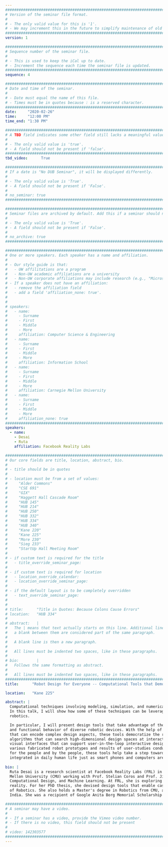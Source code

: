 ```yaml
---
################################################################################
# Version of the seminar file format.
#
# - The only valid value for this is '1'.
# - We may increment this in the future to simplify maintenance of old seminars.
################################################################################
version: 1

################################################################################
# Sequence number of the seminar file.
#
# - This is used to keep the iCal up to date.
# - Increment the sequence each time the seminar file is updated.
################################################################################
sequence: 4

################################################################################
# Date and time of the seminar.
#
# - Date must equal the name of this file.
# - Times must be in quotes because : is a reserved character.
################################################################################
date:     "2020-02-26"
time:     "12:00 PM"
time_end: "1:30 PM"

################################################################################
# A TBD field indicates some other field still lacks a meaningful value.
#
# - The only valid value is 'true'.
# - A field should not be present if 'false'.
################################################################################
tbd_video:      True

################################################################################
# If a date is "No DUB Seminar", it will be displayed differently.
#
# - The only valid value is 'True'.
# - A field should not be present if 'False'.
#
# no_seminar: true
################################################################################

################################################################################
# Seminar files are archived by default. Add this if a seminar should not be.
#
# - The only valid value is 'True'.
# - A field should not be present if 'False'.
#
# no_archive: true
################################################################################

################################################################################
# One or more speakers. Each speaker has a name and affiliation.
#
# - Our style guide is that:
#   - UW affilitations are a program
#   - Non-UW academic affiliations are a university
#   - Non-UW corporate affiliations may include research (e.g., "Microsoft Research")
# - If a speaker does not have an affiliation:
#   - remove the affiliation field
#   - add a field 'affiliation_none: true'.
#
#
# speakers:
#   - name: 
#     - Surname
#     - First
#     - Middle
#     - More
#     affiliation: Computer Science & Engineering 
#   - name: 
#     - Surname
#     - First
#     - Middle
#     - More
#     affiliation: Information School 
#   - name: 
#     - Surname
#     - First
#     - Middle
#     - More
#     affiliation: Carnegie Mellon University 
#   - name:
#     - Surname
#     - First
#     - Middle
#     - More
#     affiliation_none: true
################################################################################
speakers:
  - name:
    - Desai
    - Ruta
    affiliation: Facebook Reality Labs

################################################################################
# Our core fields are title, location, abstract, bio.
#
# - title should be in quotes
#
# - location must be from a set of values:
#     "Alder Commons"
#     "CSE 691"
#     "GIX"
#     "Haggett Hall Cascade Room"
#     "HUB 145"
#     "HUB 214"
#     "HUB 250"
#     "HUB 332"
#     "HUB 334"
#     "HUB 340"
#     "Kane 220"
#     "Kane 225"
#     "More 230"
#     "Sieg 233"
#     "StartUp Hall Meeting Room"
#
# - if custom text is required for the title
#   - title_override_seminar_page:
#
# - if custom text is required for location
#   - location_override_calendar:
#   - location_override_seminar_page:
#
# - if the default layout is to be completely overridden
#   - text_override_seminar_page:
#
#
# title:      "Title in Quotes: Because Colons Cause Errors"
# location:   "HUB 334"
#
# abstract:   |
#   The | means that text actually starts on this line. Additional lines without
#   a blank between them are considered part of the same paragraph.
#
#   A blank line is then a new paragraph.
#
#   All lines must be indented two spaces, like in these paragraphs.
#
# bio:        |
#   Follows the same formatting as abstract.
#
#   All lines must be indented two spaces, like in these paragraphs.
################################################################################
title:      "Robot Design for Everyone -- Computational Tools that Democratize the Design of Robots"

location:   "Kane 225"

abstract: |
  Computational techniques involving modeling, simulation, and numerical optimization have supported research and development for years. 
  In this talk, I will show how some of these techniques can be leveraged for simplifying complex design problems in the field of 
  robotics.

  In particular, I will present design tools that take advantage of these techniques, and enable novices to design physical structure 
  and functional behavior of diverse robotic devices. With the help of parameterized domain-specific models and physics-based simulation 
  that can encode complex design aspects, these tools democratize the robot design process. These tools also incorporate efficient 
  algorithms that can search high-dimensional design spaces at interactive rates for user-preferred solutions, and provide easy-to-use 
  visual interfaces that can support user-in-the-loop interactive design. As a validation of capabilities of these tools, I will show 
  various fabricated robot prototypes and results of user-studies conducted with novices. By supporting rapid creation of custom robots 
  for the people and by the people, these tools help take a step towards the future of ubiquitous robotics, wherein robots would be 
  integrated in daily human life just as smart phones and computers are today.
  
bio: |
  Ruta Desai is a research scientist at Facebook Reality Labs (FRL) in Redmond. She obtained her PhD at the Robotics Institute, Carnegie 
  Mellon University (CMU) working with Prof. Stelian Coros and Prof. Jim McCann. She is broadly interested in HCI, Robotics, 
  Computational Design, and Machine Learning. At FRL, she is exploring computational approaches for contextual and adaptive augmented 
  reality. For her PhD thesis, she devised design tools that enable casual users to build robots, towards increasing the accessibility 
  of Robotics. She also holds a Master's degree in Robotics from CMU, and a Bachelor’s degree in Electrical Engineering from NIT Surat, 
  India. She was a recipient of Google Anita Borg Memorial Scholarship in 2012 and Siebel Scholarship in 2013.

################################################################################
# A seminar may have a video.
#
# - If a seminar has a video, provide the Vimeo video number.
# - If there is no video, this field should not be present
#
# video: 142303577
################################################################################
---
```

